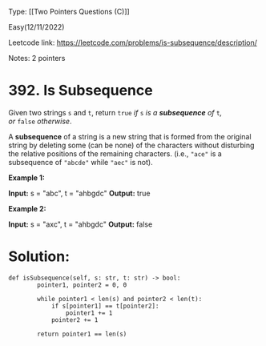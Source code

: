 Type: [[Two Pointers Questions (C)]]

Easy(12/11/2022)

Leetcode link: https://leetcode.com/problems/is-subsequence/description/

Notes: 2 pointers

# 392. Is Subsequence

Given two strings `s` and `t`, return `true` _if_ `s` _is a **subsequence** of_ `t`_, or_ `false` _otherwise_.

A **subsequence** of a string is a new string that is formed from the original string by deleting some (can be none) of the characters without disturbing the relative positions of the remaining characters. (i.e., `"ace"` is a subsequence of `"abcde"` while `"aec"` is not).

**Example 1:**

**Input:** s = "abc", t = "ahbgdc"
**Output:** true

**Example 2:**

**Input:** s = "axc", t = "ahbgdc"
**Output:** false


# Solution:
	def isSubsequence(self, s: str, t: str) -> bool:
	        pointer1, pointer2 = 0, 0
	        
	        while pointer1 < len(s) and pointer2 < len(t):
	            if s[pointer1] == t[pointer2]:
	                pointer1 += 1
	            pointer2 += 1
	            
	        return pointer1 == len(s)